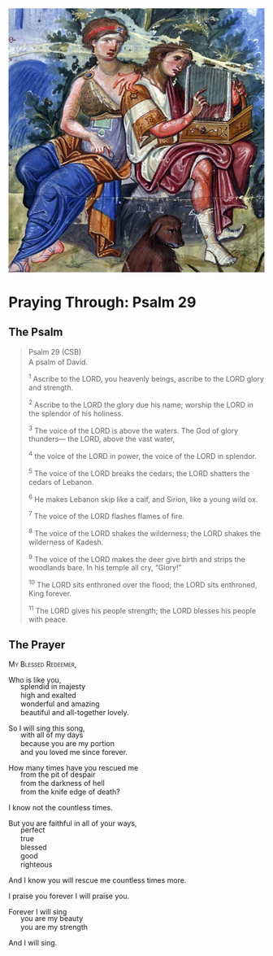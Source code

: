 <img class="intro-right" src="../images/art-paris-psalter.jpg">

<style>
  li {list-style-type: none;}
  p + ul {
    margin-top: -18px;
}
</style>

# Praying Through: Psalm 29

## The Psalm

>Psalm 29 (CSB)  
><sup></sup> A psalm of David. 
>
><sup>1</sup> Ascribe to the LORD, you heavenly beings, ascribe to the LORD glory and strength. 
>
><sup>2</sup> Ascribe to the LORD the glory due his name; worship the LORD in the splendor of his holiness. 
>
><sup>3</sup> The voice of the LORD is above the waters. The God of glory thunders— the LORD, above the vast water, 
>
><sup>4</sup> the voice of the LORD in power, the voice of the LORD in splendor. 
>
><sup>5</sup> The voice of the LORD breaks the cedars; the LORD shatters the cedars of Lebanon. 
>
><sup>6</sup> He makes Lebanon skip like a calf, and Sirion, like a young wild ox. 
>
><sup>7</sup> The voice of the LORD flashes flames of fire. 
>
><sup>8</sup> The voice of the LORD shakes the wilderness; the LORD shakes the wilderness of Kadesh. 
>
><sup>9</sup> The voice of the LORD makes the deer give birth and strips the woodlands bare. In his temple all cry, “Glory!” 
>
><sup>10</sup> The LORD sits enthroned over the flood; the LORD sits enthroned, King forever. 
>
><sup>11</sup> The LORD gives his people strength; the LORD blesses his people with peace.

## The Prayer

<div style="font-variant: small-caps;">My Blessed Redeemer,</div>

Who is like you,
*  splendid in majesty
*  high and exalted
*  wonderful and amazing
*  beautiful and all-together lovely.

So I will sing this song,
*  with all of my days
*  because you are my portion
*  and you loved me since forever.

How many times have you rescued me
*  from the pit of despair
*  from the darkness of hell
*  from the knife edge of death?

I know not the countless times.

But you are faithful in all of your ways,
*  perfect
*  true
*  blessed
*  good
*  righteous

And I know you will rescue me countless times more.

I praise you forever I will praise you.

Forever I will sing
*  you are my beauty
*  you are my strength

And I will sing.
